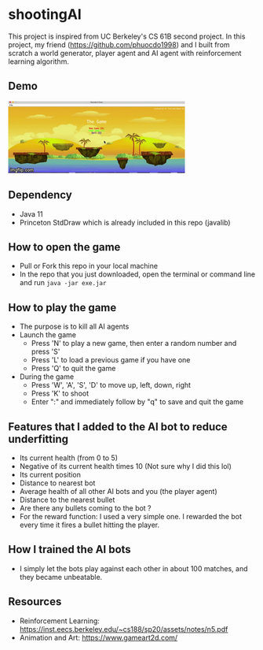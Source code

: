 # shootingAI
This project is inspired from UC Berkeley's CS 61B second project. In this project, my friend (https://github.com/phuocdo1998) and I built from scratch a world generator, player agent and AI agent with reinforcement learning algorithm.

## Demo
![](game.gif)

## Dependency
  * Java 11
  * Princeton StdDraw which is already included in this repo (javalib)
  
## How to open the game
  * Pull or Fork this repo in your local machine
  * In the repo that you just downloaded, open the terminal or command line and run ```java -jar exe.jar```
  
## How to play the game
  * The purpose is to kill all AI agents
  * Launch the game
    * Press 'N' to play a new game, then enter a random number and press 'S'
    * Press 'L' to load a previous game if you have one
    * Press 'Q' to quit the game
  * During the game
    * Press 'W', 'A', 'S', 'D' to move up, left, down, right
    * Press 'K' to shoot
    * Enter ":" and immediately follow by "q" to save and quit the game
    
## Features that I added to the AI bot to reduce underfitting
   * Its current health (from 0 to 5)
   * Negative of its current health times 10 (Not sure why I did this lol)
   * Its current position
   * Distance to nearest bot
   * Average health of all other AI bots and you (the player agent)
   * Distance to the nearest bullet
   * Are there any bullets coming to the bot ?
   * For the reward function: I used a very simple one. I rewarded the bot every time it fires a bullet hitting the player.

## How I trained the AI bots
   * I simply let the bots play against each other in about 100 matches, and they became unbeatable.

## Resources
   * Reinforcement Learning: https://inst.eecs.berkeley.edu/~cs188/sp20/assets/notes/n5.pdf
   * Animation and Art: https://www.gameart2d.com/

  
  

